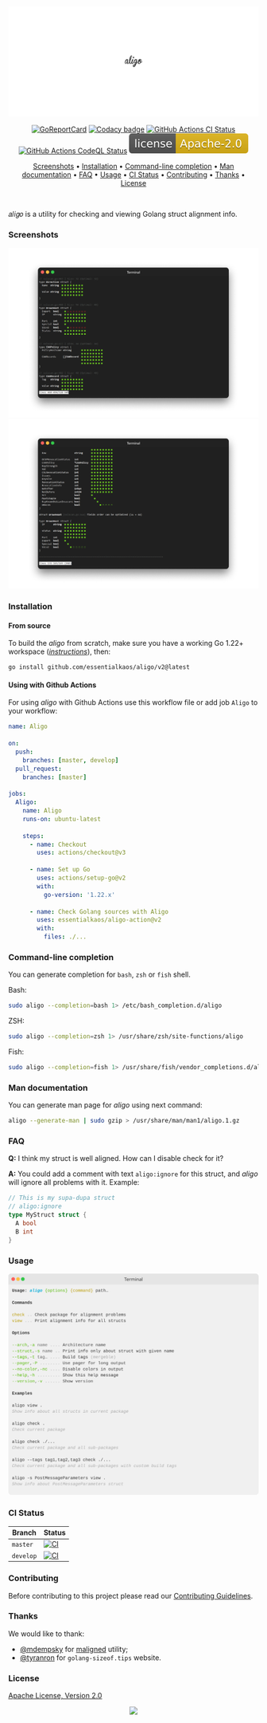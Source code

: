 <p align="center"><a href="#readme"><img src=".github/images/card.svg"/></a></p>

<p align="center">
  <a href="https://kaos.sh/r/aligo"><img src="https://kaos.sh/r/aligo.svg" alt="GoReportCard" /></a>
  <a href="https://kaos.sh/y/aligo"><img src="https://kaos.sh/y/be732041f34d4e92a12a28a386b3558a.svg" alt="Codacy badge" /></a>
  <a href="https://kaos.sh/w/aligo/ci"><img src="https://kaos.sh/w/aligo/ci.svg" alt="GitHub Actions CI Status" /></a>
  <a href="https://kaos.sh/w/aligo/codeql"><img src="https://kaos.sh/w/aligo/codeql.svg" alt="GitHub Actions CodeQL Status" /></a>
  <a href="#license"><img src=".github/images/license.svg"/></a>
</p>

<p align="center"><a href="#screenshots">Screenshots</a> • <a href="#installation">Installation</a> • <a href="#command-line-completion">Command-line completion</a> • <a href="#man-documentation">Man documentation</a> • <a href="#faq">FAQ</a> • <a href="#usage">Usage</a> • <a href="#ci-status">CI Status</a> • <a href="#contributing">Contributing</a> • <a href="#thanks">Thanks</a> • <a href="#license">License</a></p>

<br/>

𝑎𝑙𝑖𝑔𝑜 is a utility for checking and viewing Golang struct alignment info.

### Screenshots

<p align="center">
  <img src=".github/images/screenshot1.png" alt="aligo preview">
  <img src=".github/images/screenshot2.png" alt="aligo preview">
</p>

### Installation

#### From source

To build the _aligo_ from scratch, make sure you have a working Go 1.22+ workspace (_[instructions](https://go.dev/doc/install)_), then:

```
go install github.com/essentialkaos/aligo/v2@latest
```

#### Using with Github Actions

For using _aligo_ with Github Actions use this workflow file or add job `Aligo` to your workflow:

```yml
name: Aligo

on:
  push:
    branches: [master, develop]
  pull_request:
    branches: [master]

jobs:
  Aligo:
    name: Aligo
    runs-on: ubuntu-latest

    steps:
      - name: Checkout
        uses: actions/checkout@v3

      - name: Set up Go
        uses: actions/setup-go@v2
        with:
          go-version: '1.22.x'

      - name: Check Golang sources with Aligo
        uses: essentialkaos/aligo-action@v2
        with:
          files: ./...
```

### Command-line completion

You can generate completion for `bash`, `zsh` or `fish` shell.

Bash:
```bash
sudo aligo --completion=bash 1> /etc/bash_completion.d/aligo
```

ZSH:
```bash
sudo aligo --completion=zsh 1> /usr/share/zsh/site-functions/aligo
```

Fish:
```bash
sudo aligo --completion=fish 1> /usr/share/fish/vendor_completions.d/aligo.fish
```

### Man documentation

You can generate man page for _aligo_ using next command:

```bash
aligo --generate-man | sudo gzip > /usr/share/man/man1/aligo.1.gz
```

### FAQ

**Q:** I think my struct is well aligned. How can I disable check for it?

**A:** You could add a comment with text `aligo:ignore` for this struct, and _aligo_ will ignore all problems with it. Example:

```go
// This is my supa-dupa struct
// aligo:ignore
type MyStruct struct {
  A bool
  B int
}
```

### Usage

<img src=".github/images/usage.svg" />

### CI Status

| Branch | Status |
|--------|--------|
| `master` | [![CI](https://kaos.sh/w/aligo/ci.svg?branch=master)](https://kaos.sh/w/aligo/ci?query=branch:master) |
| `develop` | [![CI](https://kaos.sh/w/aligo/ci.svg?branch=develop)](https://kaos.sh/w/aligo/ci?query=branch:develop) |

### Contributing

Before contributing to this project please read our [Contributing Guidelines](https://github.com/essentialkaos/contributing-guidelines#contributing-guidelines).

### Thanks

We would like to thank:

- [@mdempsky](https://github.com/mdempsky) for [maligned](https://github.com/mdempsky/maligned) utility;
- [@tyranron](https://github.com/tyranron) for `golang-sizeof.tips` website.

### License

[Apache License, Version 2.0](http://www.apache.org/licenses/LICENSE-2.0)

<p align="center"><a href="https://essentialkaos.com"><img src="https://gh.kaos.st/ekgh.svg"/></a></p>
